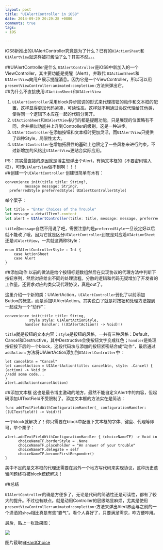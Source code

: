 ```yaml
---
layout: post
title: "UIAlertController in iOS8"
date: 2014-09-29 20:29:28 +0800
comments: true
tags: 
- iOS

---
```

iOS8新推出的UIAlertController究竟是为了什么？已有的`UIActionSheet`和`UIAlertView`就这样被打酱油了么？其实不然。。。  
<!--more-->
##UIAlertController是什么
`UIAlertController`是iOS8中新加入的一个ViewController，其主要功能是提醒（Alert），并取代 `UIActionSheet`和`UIAlertView`向用户展示提醒消息。因为它是一个ViewController，所以可以用`presentViewController:animated:completion:`方法来弹出它。  
##为什么不直接使用`UIActionSheet`和`UIAlertView`
1. `UIAlertController`采用block异步回调的形式来代理按钮的动作和文本框的配置，这样显得更加代码紧凑，可读性高。这样就不用通过协议代理给其他类，使得同一个逻辑下本应在一起的代码分离开。  
2. `UIActionSheet`和`UIAlertView`执行的都是提醒功能，只是展现的位置略有不同，合并相似功能并上升到Controller的级别，这是一种进步。  
3. `UIAlertController`在添加按钮和文本框时更加灵活，而`UIAlertView`只提供了四种Style，局限性太大。  
4. `UIAlertController`在增加拓展性的基础上也限定了一些风格来进行约束，不过新增加的风格比`UIAlertView`更贴合实际应用。  

PS：其实最直接的原因就是博主想弹出个Alert，有俩文本框的（不要密码输入框），可惜`UIAlertView`做不到啊！！！  
##创建一个`UIAlertController`
创建很简单有木有：
```
convenience init(title title: String?,
         message message: String?,
  preferredStyle preferredStyle: UIAlertControllerStyle)
```

举个栗子：

```js
let title = "Enter Choices of the Trouble"
let message = detailItem?.content
let alert = UIAlertController(title: title, message: message, preferredStyle: UIAlertControllerStyle.Alert)
```
`title`和`message`自然不用说了吧，需要注意的是`preferredStyle`一旦设定好以后就不能改了哦，因为它就是区分`UIAlertController`到底是对应着`UIActionSheet`还是`UIAlertView`，一共就这两种Style：  
```
enum UIAlertControllerStyle : Int {
    case ActionSheet
    case Alert
}
```
##添加动作
以前的做法是给个按钮标题数组然后在实现协议的代理方法中判断下按钮序列，然后对应给出不同的处理流程。分散的逻辑和代码无疑增加了开发者的工作量，还要求对应的类实现代理协议，真是out了。  

这里介绍一个新的类：UIAlertAction，`UIAlertController`弱化了以前添加Button的概念，而是添加UIAlertAction。其实说白了就是将按钮和处理方法捏到一起成为一个“动作”：  

```
convenience init(title title: String,
           style style: UIAlertActionStyle,
         handler handler: ((UIAlertAction!) -> Void)!)
```
`title`就是按钮的文本内容；`style`是按钮的风格，一共有三种风格：Default，Cancel和Destructive，其中Destructive会使按钮文字变成红色；`handler`是处理按钮按下后的一个block，这段代码块与添加的按钮紧密结合成“动作”，最后通过`addAction:`方法将UIAlertAction添加到`UIAlertController`中：  

```
let cancelbtn = "Cancel"
let cancelAction = UIAlertAction(title: cancelbtn, style: .Cancel) { (action) -> Void in
//add some code...            
}
alert.addAction(cancelAction)
```
##添加文本框
这也是最令博主激动的地方，最然不能自定义Alert中的内容，但起码添加UITextField不受限制了。添加文本框的方法实在是简洁：  

```
func addTextFieldWithConfigurationHandler(_ configurationHandler: ((UITextField!) -> Void)!)
```
一个block就解决了！你只需要在block中配置下文本框的字体、键盘、代理等即可，举个栗子：  

```
alert.addTextFieldWithConfigurationHandler { (choiceNameTF) -> Void in
	  choiceNameTF.borderStyle = .None
	  choiceNameTF.placeholder = "An answer of your trouble"
	  choiceNameTF.delegate = self
	  choiceNameTF.becomeFirstResponder()
}
```
美中不足的是文本框的代理还需要在另外一个地方写代码来实现协议，这种历史遗留问题终将被block统统解决！  

##总结

`UIAlertController`的确是方便多了，无论是代码的简洁性还是可读性，都有了较大的提升。不过也有缺点，就是动用Controller的层级略显麻烦，尤其是使用`presentViewController:animated:completion:`方法来弹出Alert界面与之前的一个潇洒的`show`相比真是有些“霸气”。看个人喜好了，只要满足需求，咋方便咋用。  

最后，贴上一张效果图：  

![](http://7ni3rk.com1.z0.glb.clouddn.com/IMG_0906.PNG)  

图片截取自[HardChoice](https://itunes.apple.com/cn/app/hardchoice/id923977271?mt=8)  
